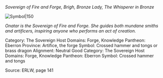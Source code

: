 *Sovereign of Fire and Forge, Brigh, Bronze Lady, The Whisperer in Bronze*

![Symbol|150](gear-hammer-lorc.svg)

*Onatar is the Sovereign of Fire and Forge. She guides both mundane smiths and artificers, inspiring anyone who performs an act of creation.*

Category: The Sovereign Host
Domains: Forge, Knowledge
Pantheon: Eberron
Province: Artifice, the forge
Symbol: Crossed hammer and tongs or brass dragon
Alignment: Neutral Good
Category: The Sovereign Host
Domains: Forge, Knowledge
Pantheon: Eberron
Symbol: Crossed hammer and tongs

Source: ERLW, page 141
